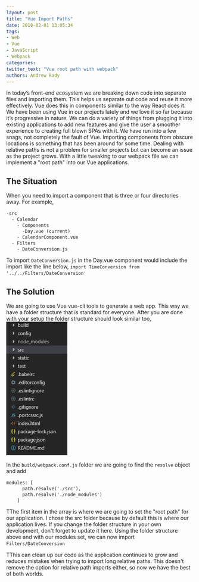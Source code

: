 ```yaml
---
layout: post
title: "Vue Import Paths"
date: 2018-02-01 13:05:34
tags:
- Web
- Vue
- JavaScript
- Webpack
categories:
twitter_text: "Vue root path with webpack"
authors: Andrew Rady
---
```


In today’s front-end ecosystem we are breaking down code into separate files and importing them. This helps us separate out code and reuse it more effectively. Vue does this in components similar to the way React does it. We have been using Vue in our projects lately and we love it so far because it’s progressive in nature. We can do a variety of things from plugging it into existing applications to add new features and give the user a smoother experience to creating full blown SPAs with it. We have run into a few snags, not completely the fault of Vue. Importing components from obscure locations is something that has been around for some time. Dealing with relative paths is not a problem for smaller projects but can become an issue as the project grows. With a little tweaking to our webpack file we can implement a "root path" into our Vue applications.

## The Situation
When you need to import a component that is three or four directories away. For example,
```
-src
  - Calendar
    - Components
      -Day.vue (current)
    - CalendarComponent.vue
  - Filters
    - DateConversion.js
```
To import `DateConversion.js` in the Day.vue component would include the import like the line below,
`import TimeConversion from '../../Filters/DateConversion'`

## The Solution
We are going to use Vue vue-cli tools to generate a web app. This way we have a folder structure that is standard for everyone. After you are done with your setup the folder structure should look similar too,
![Vue Cli Folder Structure](/images/vue-cli-folder-structure.png)

In the `build/webpack.conf.js` folder we are going to find the `resolve` object and add 
```
modules: [
      path.resolve('./src'),
      path.resolve('./node_modules')
    ]
```
TThe first item in the array is where we are going to set the "root path" for our application. I chose the src folder because by default this is where our application lives. If you change the folder structure in your own development, don't forget to update it here. Using the folder structure above and with our modules set, we can now import
`Filters/DateConversion`

TThis can clean up our code as the application continues to grow and reduces mistakes when trying to import long relative paths. This doesn't remove the option for relative path imports either, so now we have the best of both worlds.

